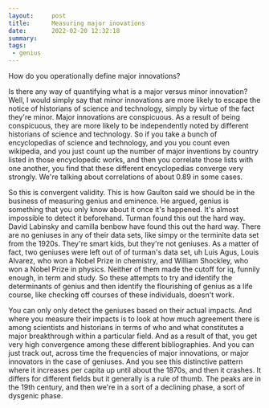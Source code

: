 ```yaml
---
layout:     post
title:      Measuring major inovations
date:       2022-02-20 12:32:18
summary:    
tags:
 - genius
---
```


How do you operationally define major innovations? 

Is there any way of quantifying what is a major versus minor innovation? Well, I would simply say that minor innovations are more likely to escape the notice of historians of science and technology, simply by virtue of the fact they're minor. Major innovations are conspicuous. As a result of being conspicuous, they are more likely to be independently noted by different historians of science and technology. So if you take a bunch of encyclopedias of science and technology, and you you count even wikipedia, and you just count up the number of major inventions by country listed in those encyclopedic works, and then you correlate those lists with one another, you find that these different encyclopedias converge very strongly. We're talking about correlations of about 0.89 in some cases. 

So this is convergent validity. This is how Gaulton said we should be in the business of measuring genius and eminence. He argued, genius is something that you only know about it once it's happened. It's almost impossible to detect it beforehand. Turman found this out the hard way. David Labinsky and camilla benbow have found this out the hard way. There are no geniuses in any of their data sets, like simpy or the terminite data set from the 1920s. They're smart kids, but they're not geniuses. As a matter of fact, two geniuses were left out of of turman's data set, uh Luis Agus, Louis Alvarez, who won a Nobel Prize in chemistry, and William Shockley, who won a Nobel Prize in physics. Neither of them made the cutoff for iq, funnily enough, in term and study. So these attempts to try and identify the determinants of genius and then identify the flourishing of genius as a life course, like checking off courses of these individuals, doesn't work.

You can only only detect the geniuses based on their actual impacts. And where you measure their impacts is to look at how much agreement there is among scientists and historians in terms of who and what constitutes a major breakthrough within a particular field. And as a result of that, you get very high convergence among these different bibliographies. And you can just track out, across time the frequencies of major innovations, or major innovators in the case of geniuses. And you see this distinctive pattern where it increases per capita up until about the 1870s, and then it crashes. It differs for different fields but it generally is a rule of thumb. The peaks are in the 19th century, and then we're in a sort of a declining phase, a sort of dysgenic phase.